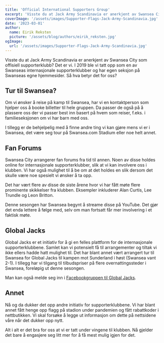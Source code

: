 ```yaml
---
title: 'Official International Supporters Group'
excerpt: 'Visste du at Jack Army Scandinavia er anerkjent av Swansea City som offisiell supporterklubb? Det er vi. I 2019 ble vi tatt opp som en av Swanseas internasjonale supporterklubber og har egen seksjon på Swanseas egne hjemmesider. Så hva betyr det for oss?'
coverImage: '/assets/images/Supporter-Flags-Jack-Army-Scandinavia.jpg'
date: '2023-03-01'
author:
  name: Eirik Reksten
  picture: '/assets/blog/authors/eirik_reksten.jpg'
ogImage:
  url: '/assets/images/Supporter-Flags-Jack-Army-Scandinavia.jpg'
---
```


Visste du at Jack Army Scandinavia er anerkjent av Swansea City som offisiell supporterklubb? Det er vi. I 2019 ble vi tatt opp som en av Swanseas internasjonale supporterklubber og har egen seksjon på Swanseas egne hjemmesider. Så hva betyr det for oss?

## Tur til Swansea?

Om vi ønsker å reise på kamp til Swansea, har vi en kontaktperson som hjelper oss å booke billetter til hele gruppen. Da passer de også på å plassere oss der vi passer best inn basert på hvem som reiser, f.eks. i familieseksjonen om vi har barn med oss.

I tillegg er de behjelpelig med å finne andre ting vi kan gjøre mens vi er i Swansea, det være seg tour på Swansea.com Stadium eller noe helt annet.

## Fan Forums

Swansea City arrangerer fan forums fra tid til annen. Noen av disse holdes online for internasjonale supporterklubber, slik at vi kan involvere oss i klubben. Vi har også mulighet til å be om at det holdes en slik dersom det skulle være noe spesielt vi ønsker å ta opp.

Det har vært flere av disse de siste årene hvor vi har fått møte flere prominente skikkelser fra klubben. Eksempler inkluderer Alan Curtis, Lee Trundle og Leon Britton.

Denne sesongen har Swansea begynt å streame disse på YouTube. Det gjør det enda lettere å følge med, selv om man fortsatt får mer involvering i et faktisk møte.

## Global Jacks

Global Jacks er et initiativ for å gi en felles plattform for de internasjonale supporterklubbene. Samlet kan vi potensielt få til arrangementer og tiltak vi ikke ellers hadde hatt mulighet til. Det har blant annet vært arrangert tur til Swansea for Global Jacks til kampen mot Sunderland i høst (Swansea vant 2-1). I tillegg har vi tilgang til tilbudspriser på flere overnattingssteder i Swansea, foreløpig ut denne sesongen.

Man kan også melde seg inn i [Facebookgruppen til Global Jacks](https://www.facebook.com/groups/177472430026380).

## Annet

Nå og da dukker det opp andre initiativ for supporterklubbene. Vi har blant annet fått henge opp flagg på stadion under pandemien og fått rabattkoder i nettbutikken. Vi skal forsøke å legge ut informasjon om dette på nettsidene våre når det dukker opp nytt.

Alt i alt er det bra for oss at vi er tatt under vingene til klubben. Nå gjelder det bare å engasjere seg litt mer for å få mest mulig igjen for det.
